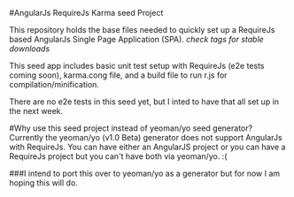 #AngularJs RequireJs Karma seed Project

This repository holds the base files needed to quickly set up a RequireJs based AngularJs
Single Page Application (SPA). _check tags for stable downloads_

This seed app includes basic unit test setup with RequireJs (e2e tests coming soon), karma.cong file,
and a build file to run r.js for compilation/minification.

There are no e2e tests in this seed yet, but I inted to have that all set up in the next week.

#Why use this seed project instead of yeoman/yo seed generator?
Currently the yeoman/yo (v1.0 Beta) generator does not support AngularJs with RequireJs. You can have either an AngularJS
project or you can have a RequireJs project but you can't have both via yeoman/yo. :(


###I intend to port this over to yeoman/yo as a generator but for now I am hoping this will do.


